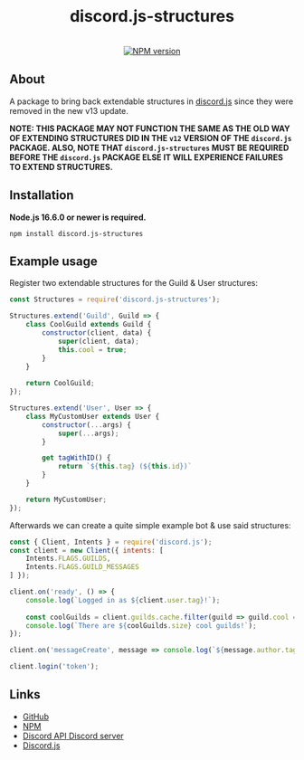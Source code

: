 <div align="center">
    <br />
    <h1>discord.js-structures</h1>
    <br />
    <a href="https://www.npmjs.com/package/discord.js-structures"><img src="https://img.shields.io/npm/v/discord.js-structures.svg" alt="NPM version" /></a>
</div>


## About

A package to bring back extendable structures in [discord.js](https://discord.js.org/) since they were removed in the new v13 update.

**NOTE: THIS PACKAGE MAY NOT FUNCTION THE SAME AS THE OLD WAY OF EXTENDING STRUCTURES DID IN THE `v12` VERSION OF THE `discord.js` PACKAGE. ALSO, NOTE THAT `discord.js-structures` MUST BE REQUIRED BEFORE THE `discord.js` PACKAGE ELSE IT WILL EXPERIENCE FAILURES TO EXTEND STRUCTURES.**

## Installation

**Node.js 16.6.0 or newer is required.**  

```sh-session
npm install discord.js-structures
```

## Example usage

Register two extendable structures for the Guild & User structures:
```js
const Structures = require('discord.js-structures');

Structures.extend('Guild', Guild => {
    class CoolGuild extends Guild {
        constructor(client, data) {
            super(client, data);
            this.cool = true;
        }
    }
    
    return CoolGuild;
});

Structures.extend('User', User => {
    class MyCustomUser extends User {
        constructor(...args) {
            super(...args);
        }

        get tagWithID() {
            return `${this.tag} (${this.id})`
        }
    }

    return MyCustomUser;
});
```

Afterwards we can create a quite simple example bot & use said structures:
```js
const { Client, Intents } = require('discord.js');
const client = new Client({ intents: [
    Intents.FLAGS.GUILDS,
    Intents.FLAGS.GUILD_MESSAGES
] });

client.on('ready', () => {
    console.log(`Logged in as ${client.user.tag}!`);
    
    const coolGuilds = client.guilds.cache.filter(guild => guild.cool == true);
    console.log(`There are ${coolGuilds.size} cool guilds!`);
});

client.on('messageCreate', message => console.log(`${message.author.tagWithID || message.author.tag} just said ${message.content}`))

client.login('token');
```

## Links

- [GitHub](https://github.com/LzzDev/discord.js-structures)
- [NPM](https://www.npmjs.com/package/discord.js-structures)
- [Discord API Discord server](https://discord.gg/discord-api)
- [Discord.js](https://discord.js.org/)
